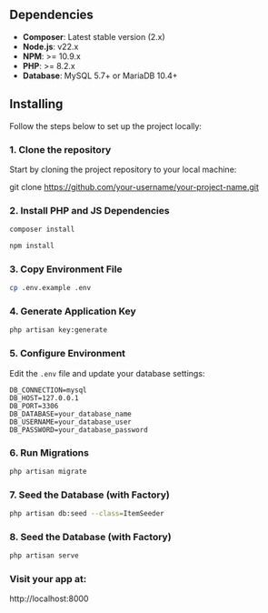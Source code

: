 ## Dependencies

- **Composer**: Latest stable version (2.x)
- **Node.js**: v22.x
- **NPM**: >= 10.9.x
- **PHP**: >= 8.2.x
- **Database**: MySQL 5.7+ or MariaDB 10.4+ 

## Installing

Follow the steps below to set up the project locally:

### 1. Clone the repository

Start by cloning the project repository to your local machine:

git clone https://github.com/your-username/your-project-name.git

### 2. Install PHP and JS Dependencies

```bash
composer install
```
```bash
npm install
```

### 3. Copy Environment File

```bash
cp .env.example .env
```

### 4. Generate Application Key

```bash
php artisan key:generate
```

### 5. Configure Environment

Edit the `.env` file and update your database settings:

```env
DB_CONNECTION=mysql
DB_HOST=127.0.0.1
DB_PORT=3306
DB_DATABASE=your_database_name
DB_USERNAME=your_database_user
DB_PASSWORD=your_database_password
```

### 6. Run Migrations

```bash
php artisan migrate
```

### 7. Seed the Database (with Factory)

```bash
php artisan db:seed --class=ItemSeeder
```

### 8. Seed the Database (with Factory)

```bash
php artisan serve
```
### Visit your app at:
http://localhost:8000

